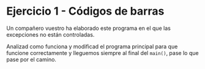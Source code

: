 # Ejercicio 1 - Códigos de barras

Un compañero vuestro ha elaborado este programa en el que las excepciones no están controladas.

Analizad como funciona y modificad el programa principal para que funcione correctamente y lleguemos siempre al final del `main()`, pase lo que pase por el camino.
